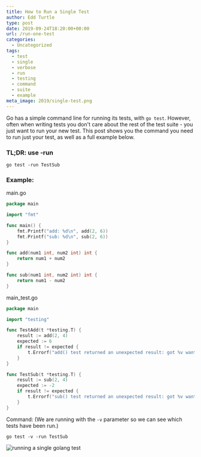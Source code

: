 ```yaml
---
title: How to Run a Single Test
author: Edd Turtle
type: post
date: 2019-09-24T18:20:00+00:00
url: /run-one-test
categories:
  - Uncategorized
tags:
  - test
  - single
  - verbose
  - run
  - testing
  - command
  - suite
  - example
meta_image: 2019/single-test.png
---
```


Go has a simple command line for running its tests, with `go test`. However, often when writing tests you don't care about the rest of the test suite - you just want to run your new test. This post shows you the command you need to run just your test, as well as a full example below.

<!--more-->

### TL;DR: use -run

```
go test -run TestSub
```

### Example:

main.go

```go
package main

import "fmt"

func main() {
    fmt.Printf("add: %d\n", add(2, 6))
    fmt.Printf("sub: %d\n", sub(2, 6))
}

func add(num1 int, num2 int) int {
    return num1 + num2
}

func sub(num1 int, num2 int) int {
    return num1 - num2
}
```

main_test.go

```go
package main

import "testing"

func TestAdd(t *testing.T) {
    result := add(2, 4)
    expected := 6
    if result != expected {
        t.Errorf("add() test returned an unexpected result: got %v want %v", result, expected)
    }
}

func TestSub(t *testing.T) {
    result := sub(2, 4)
    expected := -2
    if result != expected {
        t.Errorf("sub() test returned an unexpected result: got %v want %v", result, expected)
    }
}
```

Command: (We are running with the `-v` parameter so we can see which tests have been run.)

```
go test -v -run TestSub
```

![running a single golang test](/img/2019/single-test.png)
